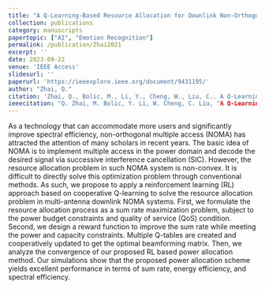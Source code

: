 ```yaml
---
title: "A Q-Learning-Based Resource Allocation for Downlink Non-Orthogonal Multiple Access Systems Considering QoS"
collection: publications
category: manuscripts
papertopic: ["AI", "Emotion Recognition"]
permalink: /publication/Zhai2021
excerpt: ''
date: 2023-09-22
venue: 'IEEE Access'
slidesurl: ''
paperurl: 'https://ieeexplore.ieee.org/document/9431195/'
author: "Zhai, Q."
citation: 'Zhai, Q., Bolic, M., Li, Y., Cheng, W., Liu, C.. A Q-Learning-Based Resource Allocation for Downlink Non-Orthogonal Multiple Access Systems Considering QoS. IEEE Access, 2021.'
ieeecitation: "Q. Zhai, M. Bolic, Y. Li, W. Cheng, C. Liu, "A Q-Learning-Based Resource Allocation for Downlink Non-Orthogonal Multiple Access Systems Considering QoS," IEEE Access, vol. 9, pp. 72702--72711, 2021.”
---
```


As a technology that can accommodate more users and significantly improve spectral efficiency, non-orthogonal multiple access (NOMA) has attracted the attention of many scholars in recent years. The basic idea of NOMA is to implement multiple access in the power domain and decode the desired signal via successive interference cancellation (SIC). However, the resource allocation problem in such NOMA system is non-convex. It is difficult to directly solve this optimization problem through conventional methods. As such, we propose to apply a reinforcement learning (RL) approach based on cooperative Q-learning to solve the resource allocation problem in multi-antenna downlink NOMA systems. First, we formulate the resource allocation process as a sum rate maximization problem, subject to the power budget constraints and quality of service (QoS) condition. Second, we design a reward function to improve the sum rate while meeting the power and capacity constraints. Multiple Q-tables are created and cooperatively updated to get the optimal beamforming matrix. Then, we analyze the convergence of our proposed RL based power allocation method. Our simulations show that the proposed power allocation scheme yields excellent performance in terms of sum rate, energy efficiency, and spectral efficiency.
